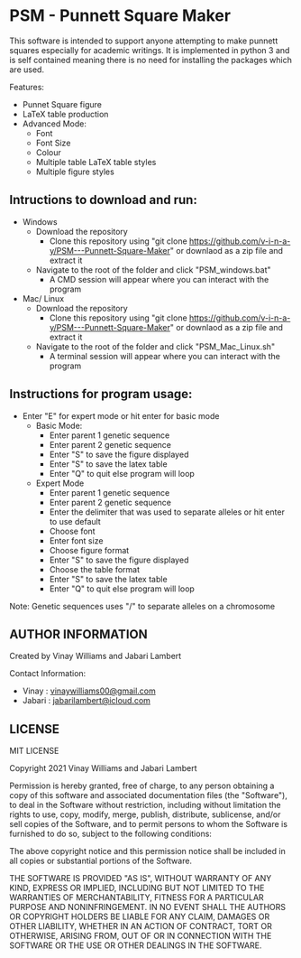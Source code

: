 # PSM - Punnett Square Maker

This software is intended to support anyone attempting to make punnett squares especially for academic writings. It is implemented in python 3 and is self contained meaning there is no need for installing the packages which are used. 

Features:
- Punnet Square figure
- LaTeX table production
- Advanced Mode:
    - Font
    - Font Size
    - Colour
    - Multiple table LaTeX table styles
    - Multiple figure styles
    
## Intructions to download and run:
- Windows
  - Download the repository
    - Clone this repository using "git clone https://github.com/v-i-n-a-y/PSM---Punnett-Square-Maker" or downlaod as a zip file and extract it
  - Navigate to the root of the folder and click "PSM_windows.bat"
    - A CMD session will appear where you can interact with the program
- Mac/ Linux
  - Download the repository
    - Clone this repository using "git clone https://github.com/v-i-n-a-y/PSM---Punnett-Square-Maker" or downlaod as a zip file and extract it
  - Navigate to the root of the folder and click "PSM_Mac_Linux.sh"
    - A terminal session will appear where you can interact with the program
 
## Instructions for program usage:
 - Enter "E" for expert mode or hit enter for basic mode
    - Basic Mode:
      - Enter parent 1 genetic sequence
      - Enter parent 2 genetic sequence
      - Enter "S" to save the figure displayed
      - Enter "S" to save the latex table
      - Enter "Q" to quit else program will loop
    - Expert Mode
      - Enter parent 1 genetic sequence
      - Enter parent 2 genetic sequence
      - Enter the delimiter that was used to separate alleles or hit enter to use default
      - Choose font
      - Enter font size
      - Choose figure format
      - Enter "S" to save the figure displayed
      - Choose the table format
      - Enter "S" to save the latex table
      - Enter "Q" to quit else program will loop
      
Note: Genetic sequences uses "/" to separate alleles on a chromosome

## AUTHOR INFORMATION

Created by Vinay Williams and Jabari Lambert

Contact Information:

- Vinay  : vinaywilliams00@gmail.com
- Jabari : jabarilambert@icloud.com

## LICENSE

MIT LICENSE

Copyright 2021 Vinay Williams and Jabari Lambert

Permission is hereby granted, free of charge, to any person obtaining a copy of this software and associated documentation files (the "Software"), to deal in the Software without restriction, including without limitation the rights to use, copy, modify, merge, publish, distribute, sublicense, and/or sell copies of the Software, and to permit persons to whom the Software is furnished to do so, subject to the following conditions:

The above copyright notice and this permission notice shall be included in all copies or substantial portions of the Software.

THE SOFTWARE IS PROVIDED "AS IS", WITHOUT WARRANTY OF ANY KIND, EXPRESS OR IMPLIED, INCLUDING BUT NOT LIMITED TO THE WARRANTIES OF MERCHANTABILITY, FITNESS FOR A PARTICULAR PURPOSE AND NONINFRINGEMENT. IN NO EVENT SHALL THE AUTHORS OR COPYRIGHT HOLDERS BE LIABLE FOR ANY CLAIM, DAMAGES OR OTHER LIABILITY, WHETHER IN AN ACTION OF CONTRACT, TORT OR OTHERWISE, ARISING FROM, OUT OF OR IN CONNECTION WITH THE SOFTWARE OR THE USE OR OTHER DEALINGS IN THE SOFTWARE.
